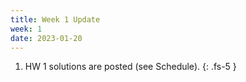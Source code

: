 ```yaml
---
title: Week 1 Update
week: 1
date: 2023-01-20
---
```


1. HW 1 solutions are posted (see Schedule).
{: .fs-5 }

